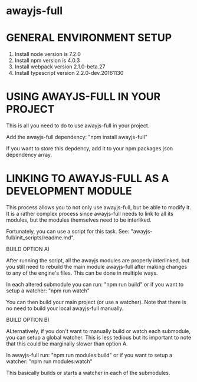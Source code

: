 awayjs-full
==========

GENERAL ENVIRONMENT SETUP
=========================

1) Install node version is 7.2.0
2) Install npm version is 4.0.3
3) Install webpack version 2.1.0-beta.27
4) Install typescript version 2.2.0-dev.20161130

USING AWAYJS-FULL IN YOUR PROJECT
==========================================================

This is all you need to do to use awayjs-full in your project.

Add the awayjs-full dependency: 
"npm install awayjs-full"

If you want to store this depdency, add it to your npm packages.json dependency array.

LINKING TO AWAYJS-FULL AS A DEVELOPMENT MODULE
==========================================================

This process allows you to not only use awayjs-full, but be able to modify it. It is a rather complex process since awayjs-full needs to link to all its modules, but the modules themselves need to be interliked.

Fortunately, you can use a script for this task. See: "awayjs-full/init_scripts/readme.md".

BUILD OPTION A)

After running the script, all the awayjs modules are properly interlinked, but you still need
to rebuild the main module awayjs-full after making changes to any of the engine's files. This can be done in multiple ways.

In each altered submodule you can run:
"npm run build" 
or if you want to setup a watcher:
"npm run watch"

You can then build your main project (or use a watcher). Note that there is no need to build your local awayjs-full manually.

BUILD OPTION B)

ALternatively, if you don't want to manually build or watch each submodule, you can setup a global
watcher. This is less tedious but its important to note that this could be marginally slower than option A.

In awayjs-full run:
"npm run modules:build" 
or if you want to setup a watcher:
"npm run modules:watch"

This basically builds or starts a watcher in each of the submodules.